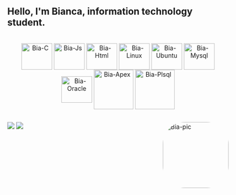 ## Hello, I'm Bianca, information technology student.

<div style="display: inline_block"><br>
<div align="center">
  <img align="center" alt="Bia-C" height="60" width="70" src="https://cdn.jsdelivr.net/gh/devicons/devicon/icons/c/c-original.svg">
  <img align="center" alt="Bia-Js" height="60" width="70" src="https://cdn.jsdelivr.net/gh/devicons/devicon/icons/javascript/javascript-original.svg">
  <img align="center" alt="Bia-Html" height="60" width="70" src="https://cdn.jsdelivr.net/gh/devicons/devicon/icons/html5/html5-original.svg">
  <img align="center" alt="Bia-Linux" height="60" width="70" src="https://cdn.jsdelivr.net/gh/devicons/devicon/icons/linux/linux-original.svg">
  <img align="center" alt="Bia-Ubuntu" height="60" width="70" src="https://cdn.jsdelivr.net/gh/devicons/devicon/icons/ubuntu/ubuntu-plain.svg">
  <img align="center" alt="Bia-Mysql" height="60" width="70" src="https://cdn.jsdelivr.net/gh/devicons/devicon/icons/mysql/mysql-original.svg">
  <img align="center" alt="Bia-Oracle" height="60" width="70" src="https://cdn.jsdelivr.net/gh/devicons/devicon/icons/oracle/oracle-original.svg">
  <img align="center" alt="Bia-Apex" height="90" width="90" src="https://img.icons8.com/plasticine/100/000000/oracle-application-express.png">
  <img align="center" alt="Bia-Plsql" height="90" width="90" src="https://img.icons8.com/plasticine/100/000000/oracle-pl-sql--v3.png">
</div>
  
  ##
 
<div> 
 <a href="https://discordapp.com/users/bialeticia#4612/" target="_blank"><img src="https://img.icons8.com/plasticine/100/000000/discord-logo.png"/></a> 
 <a href = "mailto:biancaleticia.moura@gmail.com"><img src="https://img.icons8.com/plasticine/100/000000/gmail.png"/></a>
 <img align="right" alt="Bia-pic" height="150" style="border-radius:50px;" src="https://pa1.narvii.com/6889/c019193a7b6eafc916f2eba70d0e87ad7d88cd60r1-411-454_hq.gif">
</div>

